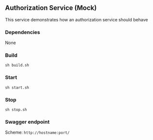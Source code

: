 ## Authorization Service (Mock)
This service demonstrates how an authorization service should behave

### Dependencies
None
### Build
`sh build.sh`
### Start
`sh start.sh`
### Stop
`sh stop.sh`

### Swagger endpoint
Scheme: `http://hostname:port/`
